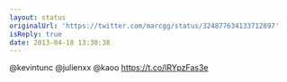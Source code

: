 ```yaml
---
layout: status
originalUrl: 'https://twitter.com/marcgg/status/324877634133712897'
isReply: true
date: 2013-04-18 13:30:38
---
```


@kevintunc @julienxx @kaoo https://t.co/lRYpzFas3e
